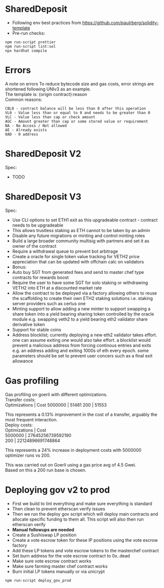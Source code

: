 # SharedDeposit

- Following env best practices from https://github.com/paulrberg/solidity-template
- Pre-run checks:

```
npm run-script prettier
npm run-script lint:sol
npx hardhat compile
```

# Errors

A note on errors
To reduce bytecode size and gas costs, error strings are shortened following UNIv3 as an example.  
The template is: {origin contract}:reason  
Common reasons:

```
CBL0 - contract balance will be less than 0 after this operation
VL0 - Value less than or equal to 0 and needs to be greater than 0
VLC - Value less than cap or check amount
AGC - Amount greater than cap or some stored value or requirement
NA - No Access / Not allowed
AE - Already exists
0AD - 0 address
```

# SharedDeposit V2

Spec:

- TODO

# SharedDeposit V3

Spec:

- Use CLI options to set ETH1 exit as this upgradeable contract - contract needs to be upgradeable
- This allows trustless staking as ETH cannot to be taken by an admin
- Disable any future migrations or minting and control minting roles
- Build a large broader community multisig with partners and set it as owner of the contract
- Require a withdrawal queue to prevent bot arbitrage
- Create a oracle for single token value tracking for VETH2 price appreciation that can be updated with offchain calc on validators
- Bonus:
- Auto buy SGT from generated fees and send to master chef type contracts for rewards boost
- Require the user to have some SGT for solo staking or withdrawing VETH2 into ETH at a discounted market rate
- Allow the contract to be deployed via a factory allowing others to reuse the scaffolding to create their own ETH2 staking solutions i.e. staking server providers such as certus one
- Minting support to allow adding a new minter to support swapping a share token into a yield bearing sharing token controlled by the oracle module
  e.g. swapping veth2 to a yield bearing eth2 validator share derivative token
- Support for stable coins
- Address blocklist; currently deploying a new eth2 validator takes effort. one can assume exiting one would also take effort. a blocklist would prevent a malicious address from forcing continous entries and exits e.g. an address adding and exiting 1000s of eth every epoch. some parameters should be set to prevent user concers such as a final exit allowance

# Gas profiling

Gas profiling on goerli with different optimizations.  
Transfer costs:  
Optimizations | Cost
5000000 | 51481
200 | 51553

This represents a 0.13% improvement in the cost of a transfer, arguably the most frequent interaction.  
Deploy costs:  
Optimizations | Cost  
5000000 | 27645256739592190  
200 | 22124896691748864

This represents a 24% increase in deployment costs with 5000000 optimizer runs vs 200.

This was carried out on Goerli using a gas price avg of 4.5 Gwei.  
Based on this a 200 run base is chosen.

# Deploying gov v2 to prod
- First we build to lint everything and make sure everything is standard
- Then clean to prevent etherscan verify issues
- Then we run the deploy gov script which will deploy main contracts and allocate specific funding to them all. This script will also then run etherscan verify
- **Manual followups are needed**
- Create a Sushiswap LP position
- Create a vote escrow token for these lP positions using the vote escrow factory
- Add these LP tokens and vote escrow tokens to the masterchef contract
- Set burn address for the vote escrow contract to 0x..dead 
- Make sure vote escrow contract works
- Make sure farming master chef contract works
- Burn initial LP tokens manually or via unicrypt

```
npm run-script deploy_gov_prod
```